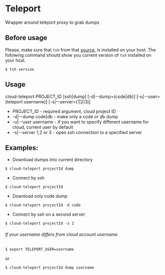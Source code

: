# Teleport
Wrapper around teleport proxy to grab dumps

## Before usage
Please, make sure that ```tsh``` from that [source](https://github.com/gravitational/teleport/releases/tag/v1.3.2), is installed on your host. The following command should show you current version of ```tsh``` installed on your host.
```
$ tsh version
```

## Usage
cloud-teleport PROJECT_ID [ssh|dump] [-d|--dump=(code|db)] [-u|--user=(teleport username)] [-s|--server=(1|2|3)]
 - PROJECT_ID - required argument, cloud project ID
 - -d|--dump code|db - make only a code or db dump
 - -u|--user username - if you want to specify different username for cloud, current user by default
 - -s|--server 1,2 or 3 - open ssh connection to a specified server


## Examples:
 - Download dumps into current directory
```
$ cloud-teleport projectId dump
```
- Connect by ssh
```
$ cloud-teleport projectId
```
- Download only code dump
```
$ cloud-teleport projectId -d code
```
- Connect by ssh on a second server
```
$ cloud-teleport projectId -s 2
```

###### If your username differs from cloud account username
```
$ export TELEPORT_USER=username
```
or 
```
$ cloud-teleport projectId dump username
```



